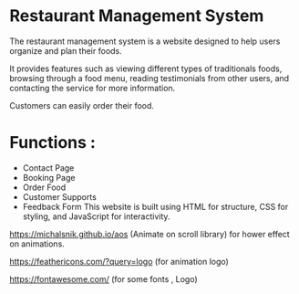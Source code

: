 # Restaurant Management System
The restaurant management system is a website designed to help users organize and plan their foods. 

It provides features such as viewing different types of traditionals foods, browsing through a food menu, reading testimonials from other users, and contacting the service for
more information. 

Customers can easily order their food.
# Functions :
* Contact Page
* Booking Page
* Order Food
* Customer Supports
* Feedback Form
This website is built using HTML for structure, CSS for styling, and JavaScript for interactivity.

https://michalsnik.github.io/aos (Animate on scroll library) for hower effect on animations.

https://feathericons.com/?query=logo (for animation logo)

https://fontawesome.com/ (for some fonts , Logo)
